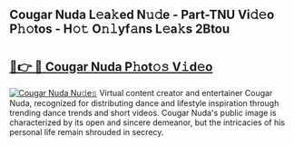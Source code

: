 ## Cougar Nuda L𝚎a𝚔ed N𝚞𝚍e - Part-TNU Vi𝚍𝚎o P𝚑𝚘tos - H𝚘𝚝 O𝚗𝚕yf𝚊ns L𝚎a𝚔s 2Btou

# <h2><a href="http://kf7wt2c.oniu.top/?m=Cougar+Nuda">🔗👉 🔴 Cougar Nuda P𝚑ot𝚘𝚜 V𝚒d𝚎o</a></h2>

[![Cougar Nuda Nu𝚍e𝚜](https://i.imgur.com/0qMVB7G.gif)](http://kf7wt2c.oniu.top/?m=Cougar+Nuda)
Virtual content creator and entertainer Cougar Nuda, recognized for distributing dance and lifestyle inspiration through trending dance trends and short videos. Cougar Nuda's public image is characterized by its open and sincere demeanor, but the intricacies of his personal life remain shrouded in secrecy.  
